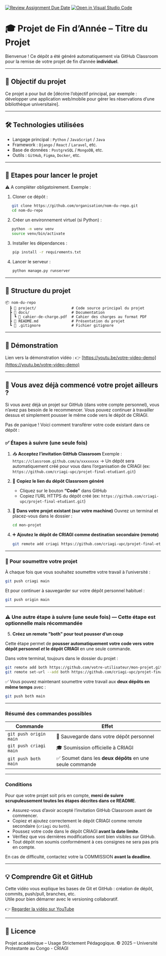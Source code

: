[![Review Assignment Due Date](https://classroom.github.com/assets/deadline-readme-button-22041afd0340ce965d47ae6ef1cefeee28c7c493a6346c4f15d667ab976d596c.svg)](https://classroom.github.com/a/7hzke9so)
[![Open in Visual Studio Code](https://classroom.github.com/assets/open-in-vscode-2e0aaae1b6195c2367325f4f02e2d04e9abb55f0b24a779b69b11b9e10269abc.svg)](https://classroom.github.com/online_ide?assignment_repo_id=19829348&assignment_repo_type=AssignmentRepo)
# 🎓 Projet de Fin d’Année – Titre du Projet

Bienvenue ! Ce dépôt a été généré automatiquement via GitHub Classroom pour la remise de votre projet de fin d’année **individuel**.

---

## 📌 Objectif du projet

Ce projet a pour but de [décrire l’objectif principal, par exemple : développer une application web/mobile pour gérer les réservations d’une bibliothèque universitaire].

---

## 🛠️ Technologies utilisées

- Langage principal : `Python` / `JavaScript` / `Java`
- Framework : `Django` / `React` / `Laravel`, etc.
- Base de données : `PostgreSQL` / `MongoDB`, etc.
- Outils : `GitHub`, `Figma`, `Docker`, etc.

---

## 🚀 Etapes pour lancer le projet

⚠️ A compléter obligatoirement. Exemple : 

1. Cloner ce dépôt :

```bash
   git clone https://github.com/organisation/nom-du-repo.git
   cd nom-du-repo
````

2. Créer un environnement virtuel (si Python) :

```bash
   python -m venv venv
   source venv/bin/activate
   ```
3. Installer les dépendances :

   ```bash
   pip install -r requirements.txt
   ```
4. Lancer le serveur :

   ```bash
   python manage.py runserver
   ```

---

## 📁 Structure du projet

```
📦 nom-du-repo
  ┣ 📂 project/                # Code source principal du projet
  ┣ 📂 docs/                   # Documentation
  ┃ ┗ 📄 cahier-de-charge.pdf  # Cahier des charges au format PDF
  ┣ 📄 README.md               # Présentation du projet
  ┗ 📄 .gitignore              # Fichier gitignore
```

---



## 🎥 Démonstration

Lien vers la démonstration vidéo :
👉 [https://youtu.be/votre-video-demo](https://youtu.be/votre-video-demo)



---



## 🔁 Vous avez déjà commencé votre projet ailleurs ?

Si vous avez déjà un projet sur GitHub (dans votre compte personnel), vous n’avez pas besoin de le recommencer.
Vous pouvez continuer à travailler dessus et simplement pousser le même code vers le dépôt de CRIAGI.

Pas de panique ! Voici comment transférer votre code existant dans ce dépôt :

### ✅ Étapes à suivre (une seule fois)

1. 📥 **Acceptez l’invitation GitHub Classroom**
   Exemple :
   `https://classroom.github.com/a/xxxxxxxx`
   → Un dépôt sera automatiquement créé pour vous dans l’organisation de CRIAGI (ex: `https://github.com/criagi-upc/projet-final-etudiant.git`)

2. 🔗 **Copiez le lien du dépôt Classroom généré**

   * Cliquez sur le bouton **“Code”** dans GitHub
   * Copiez l’URL HTTPS du dépôt créé (ex: `https://github.com/criagi-upc/projet-final-etudiant.git`)

3. 🧠 **Dans votre projet existant (sur votre machine)**
   Ouvrez un terminal et placez-vous dans le dossier :

   ```bash
   cd mon-projet
   ```

4. ➕ **Ajoutez le dépôt de CRIAGI comme destination secondaire (remote)**

   ```bash
   git remote add criagi https://github.com/criagi-upc/projet-final-etudiant.git
   ```

---

### 🚀 Pour soumettre votre projet

À chaque fois que vous souhaitez soumettre votre travail à l’université :

```bash
git push criagi main
```

Et pour continuer à sauvegarder sur votre dépôt personnel habituel :

```bash
git push origin main
```

---



### ⚠️ Une autre étape à suivre (une seule fois) — Cette étape est optionnelle mais récommandée

5. **Créez un remote "both" pour tout pousser d’un coup**

Cette étape permet de **pousser automatiquement votre code vers votre dépôt personnel *et* le dépôt CRIAGI** en une seule commande.

Dans votre terminal, toujours dans le dossier du projet :

```bash
git remote add both https://github.com/votre-utilisateur/mon-projet.git
git remote set-url --add both https://github.com/criagi-upc/projet-final-etudiant.git
```

✅ Vous pouvez maintenant soumettre votre travail aux **deux dépôts en même temps** avec :

```bash
git push both main
```


---

### Résumé des commandes possibles

| Commande               | Effet                                                   |
| ---------------------- | ------------------------------------------------------- |
| `git push origin main` | 🔐 Sauvegarde dans votre dépôt personnel                |
| `git push criagi main` | 🎓 Soumission officielle à CRIAGI                       |
| `git push both main`   | ✅ Soumet dans les **deux dépôts** en une seule commande |


--- 


### Conditions 

Pour que votre projet soit pris en compte, **merci de suivre scrupuleusement toutes les étapes décrites dans ce README**.

* Assurez-vous d’avoir accepté l’invitation GitHub Classroom avant de commencer.
* Copiez et ajoutez correctement le dépôt CRIAGI comme remote secondaire (`criagi` ou `both`).
* Poussez votre code dans le dépôt CRIAGI **avant la date limite**.
* Vérifiez que vos dernières modifications sont bien visibles sur GitHub.
* Tout dépôt non soumis conformément à ces consignes ne sera pas pris en compte.

En cas de difficulté, contactez votre la COMMISSION **avant la deadline**.


---


## 💡 Comprendre Git et GitHub

Cette vidéo vous explique les bases de Git et GitHub : création de dépôt, commits, push/pull, branches, etc.  
Utile pour bien démarrer avec le versioning collaboratif.

👉 [Regarder la vidéo sur YouTube](https://www.youtube.com/watch?v=V6Zo68uQPqE)

---
## 📄 Licence

Projet académique – Usage Strictement Pédagogique.
© 2025 – Université Protestante au Congo - CRIAGI

